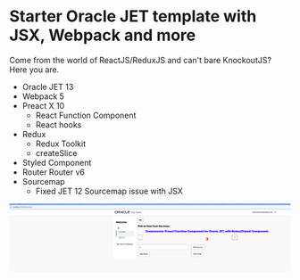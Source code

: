 # Starter Oracle JET template with JSX, Webpack and more
Come from the world of ReactJS/ReduxJS and can't bare KnockoutJS? Here you are.

- Oracle JET 13
- Webpack 5
- Preact X 10
    - React Function Component
    - React hooks
- Redux
    - Redux Toolkit
    - createSlice
- Styled Component
- Router Router v6
- Sourcemap
    - Fixed JET 12 Sourcemap issue with JSX

![](doc/images/2022-09-27-21-41-46.png)